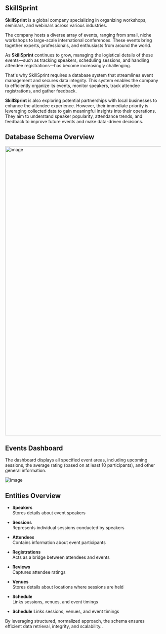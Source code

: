 ## SkillSprint



**SkillSprint** is a global company specializing in organizing workshops, seminars, and webinars across various industries.

The company hosts a diverse array of events, ranging from small, niche workshops to large-scale international conferences. These events bring together experts, professionals, and enthusiasts from around the world.

As **SkillSprint** continues to grow, managing the logistical details of these events—such as tracking speakers, scheduling sessions, and handling attendee registrations—has become increasingly challenging.

That's why SkillSprint requires a database system that streamlines event management and secures data integrity. This system enables the company to efficiently organize its events, monitor speakers, track attendee registrations, and gather feedback.

**SkillSprint** is also exploring potential partnerships with local businesses to enhance the attendee experience. However, their immediate priority is leveraging collected data to gain meaningful insights into their operations. They aim to understand speaker popularity, attendance trends, and feedback to improve future events and make data-driven decisions.



## Database Schema Overview

<img width="935" alt="image" src="https://github.com/user-attachments/assets/ab6f2343-f161-40de-8691-6a562613f3e8" />



## Events Dashboard

The dashboard displays all specified event areas, including upcoming sessions, the average rating (based on at least 10 participants), and other general information.

![image](https://github.com/user-attachments/assets/daef1498-2773-47c0-857c-ecba2bf07328)


## Entities Overview

- **Speakers**  
  Stores details about event speakers

- **Sessions**  
  Represents individual sessions conducted by speakers

- **Attendees**  
  Contains information about event participants

- **Registrations**  
  Acts as a bridge between attendees and events

- **Reviews**  
  Captures attendee ratings

- **Venues**  
  Stores details about locations where sessions are held

- **Schedule**  
  Links sessions, venues, and event timings

- **Schedule**
  Links sessions, venues, and event timings

By leveraging structured, normalized approach, the schema ensures efficient data retrieval, integrity, and scalability..

